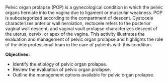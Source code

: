 Pelvic organ prolapse (POP) is a gynecological condition in which the pelvic organs herniate into the vagina due to ligament or muscular weakness. POP is subcategorized according to the compartment of descent. Cystocele characterizes anterior wall herniation, rectocele refers to the posterior vaginal wall descent, and vaginal vault prolapse characterizes descent of the uterus, cervix, or apex of the vagina. This activity illustrates the evaluation and management of pelvic organ prolapse and highlights the role of the interprofessional team in the care of patients with this condition.

**Objectives:**
- Identify the etiology of pelvic organ prolapse.
- Review the evaluation of pelvic organ prolapse.
- Outline the management options available for pelvic organ prolapse.
